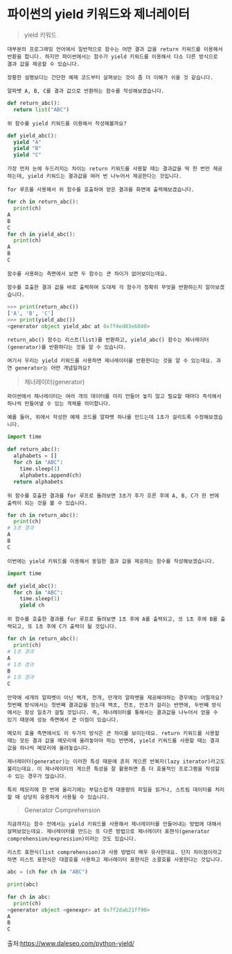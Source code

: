 # 파이썬의 yield 키워드와 제너레이터

> yield 키워드

    대부분의 프로그래밍 언어에서 일반적으로 함수는 어떤 결과 값을 return 키워드를 이용해서 반환을 합니다. 하지만 파이썬에서는 함수가 yield 키워드를 이용해서 다소 다른 방식으로 결과 값을 제공할 수 있습니다.

    장황한 설명보다는 간단한 예제 코드부터 살펴보는 것이 좀 더 이해가 쉬울 것 같습니다.

    알파벳 A, B, C를 결과 값으로 반환하는 함수를 작성해보겠습니다.

```py
def return_abc():
  return list("ABC")
```

    위 함수를 yield 키워드를 이용해서 작성해볼까요?

```py
def yield_abc():
  yield "A"
  yield "B"
  yield "C"
```

    가장 먼저 눈에 두드러지는 차이는 return 키워드를 사용할 때는 결과값을 딱 한 번만 제공하는데, yield 키워드는 결과값을 여러 번 나누어서 제공한다는 것입니다.

    for 루프를 사용해서 위 함수를 호출하여 얻은 결과를 화면에 출력해보겠습니다.

```py
for ch in return_abc():
  print(ch)
A
B
C
for ch in yield_abc():
  print(ch)
A
B
C
```

    함수를 사용하는 측면에서 보면 두 함수는 큰 차이가 없어보이는데요.

    함수를 호출한 결과 값을 바로 출력하여 도대체 각 함수가 정확히 무엇을 반환하는지 알아보겠습니다.

```py
>>> print(return_abc())
['A', 'B', 'C']
>>> print(yield_abc())
<generator object yield_abc at 0x7f4ed03e6040>
```

    return_abc() 함수는 리스트(list)를 반환하고, yield_abc() 함수는 제너레이터(generator)를 반환하다는 것을 알 수 있습니다.

    여기서 우리는 yield 키워드를 사용하면 제너레이터를 반환한다는 것을 알 수 있는데요. 과연 generator는 어떤 개념일까요?


> 제너레이터(generator)

    파이썬에서 제너레이터는 여러 개의 데이터를 미리 만들어 놓지 않고 필요할 때마다 즉석해서 하나씩 만들어낼 수 있는 객체를 의미합니다.

    예를 들어, 위에서 작성한 예제 코드를 알파벳 하나를 만드는데 1초가 걸리도록 수정해보겠습니다.

```py
import time

def return_abc():
  alphabets = []
  for ch in "ABC":
    time.sleep(1)
    alphabets.append(ch)
  return alphabets
```

    위 함수를 호출한 결과를 for 루프로 돌려보면 3초가 후가 흐른 후에 A, B, C가 한 번에 출력이 되는 것을 볼 수 있습니다.

```py
for ch in return_abc():
  print(ch)
# 3초 경과
A
B
C
```
    이번에는 yield 키워드를 이용해서 동일한 결과 값을 제공하는 함수를 작성해보겠습니다.

```py
import time

def yield_abc():
  for ch in "ABC":
    time.sleep(1)
    yield ch
```

    위 함수를 호출한 결과를 for 루프로 돌려보면 1초 후에 A를 출력되고, 또 1초 후에 B를 출력되고, 또 1초 후에 C가 출력이 될 것입니다.

```py
for ch in return_abc():
  print(ch)
# 1초 경과
A
# 1초 경과
B
# 1초 경과
C
```

    만약에 세개의 알파벳이 아닌 백개, 천개, 만개의 알파벳을 제공해야하는 경우에는 어떨까요? 첫번째 방식에서는 첫번째 결과값을 얻는데 백초, 천초, 만초가 걸리는 반면에, 두번째 방식에서는 항상 일초가 걸릴 것입니다. 즉, 제너레이터를 통해서는 결과값을 나누어서 얻을 수 있기 때문에 성능 측면에서 큰 이점이 있습니다.

    메모리 효율 측면에서도 이 두가지 방식은 큰 차이를 보이는데요. return 키워드를 사용할 때는 모든 결과 값을 메모리에 올려놓아야 하는 반면에, yield 키워드를 사용할 때는 결과 값을 하나씩 메모리에 올려놓습니다.

    제너레이터(generator)는 이러한 특성 때문에 흔히 게으른 반복자(lazy iterator)라고도 불리는데요. 이 제너레이터의 게으른 특성을 잘 활용하면 좀 더 효율적인 프로그램을 작성할 수 있는 경우가 많습니다.

    특히 메모리에 한 번에 올리기에는 부담스럽게 대용량의 파일을 읽거나, 스트림 데이터를 처리할 때 상당히 유용하게 사용될 수 있습니다.

> Generator Comprehension

    지금까지는 함수 안에서는 yield 키워드를 사용해서 제너레이터를 만들어내는 방법에 대해서 살펴보았는데요. 제너레이터를 만드는 또 다른 방법으로 제너레이터 표현식(generator comprehension/expression)이라는 것도 있습니다.

    리스트 표현식(list comprehension)과 사용 방법이 매우 유사한데요. 단지 차이점이라고 하면 리스트 표현식은 대괄호를 사용하고 제너레이터 표현식은 소괄호를 사용한다는 것입니다.

```py
abc = (ch for ch in "ABC")

print(abc)

for ch in abc:
  print(ch)
<generator object <genexpr> at 0x7f2dab21ff90>
A
B
C
```
출처:https://www.daleseo.com/python-yield/
